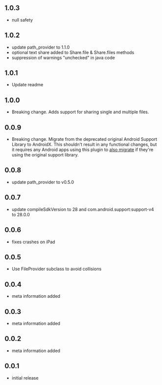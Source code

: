## 1.0.3

* null safety

## 1.0.2

* update path_provider to 1.1.0
* optional text share added to Share.file & Share.files methods
* suppression of warnings "unchecked" in java code

## 1.0.1

* Update readme

## 1.0.0

* Breaking change. Adds support for sharing single and multiple files.

## 0.0.9

* Breaking change. Migrate from the deprecated original Android Support Library to AndroidX. This shouldn't result in any functional changes, but it requires   any Android apps using this plugin to [also migrate](https://developer.android.com/jetpack/androidx/migrate) if they're using the original support library.

## 0.0.8

* update path_provider to v0.5.0

## 0.0.7

* update compileSdkVersion to 28 and com.android.support:support-v4 to 28.0.0

## 0.0.6

* fixes crashes on iPad

## 0.0.5

* Use FileProvider subclass to avoid collisions

## 0.0.4

* meta information added

## 0.0.3

* meta information added

## 0.0.2

* meta information added

## 0.0.1

* initial release